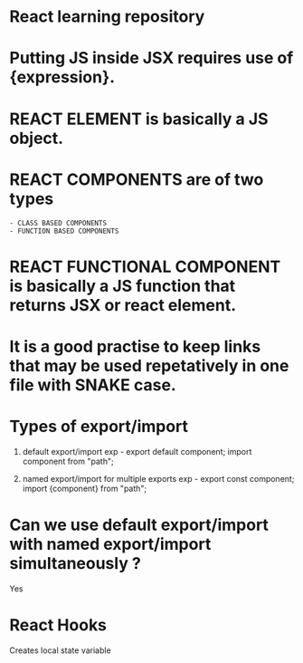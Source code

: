 # React learning repository

# Putting JS inside JSX requires use of {expression}.

# REACT ELEMENT is basically a JS object.

# REACT COMPONENTS are of two types 
    - CLASS BASED COMPONENTS
    - FUNCTION BASED COMPONENTS

# REACT FUNCTIONAL COMPONENT is basically a JS function that returns JSX or react element.

# It is a good practise to keep links that may be used repetatively in one file with SNAKE case.


# Types of export/import

1. default export/import
exp - export default component;
    import component from "path";

2. named export/import for multiple exports
exp - export const component;
    import {component} from "path";

# Can we use default export/import with named export/import simultaneously ?
Yes

# React Hooks
 Creates local state variable